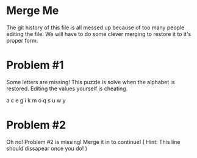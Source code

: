 # Merge Me
The git history of this file is all messed up because of too many people editing the file.
We will have to do some clever merging to restore it to it's proper form.


# Problem #1
Some letters are missing! This puzzle is solve when the alphabet is restored.
Editing the values yourself is cheating.

a  c  e  g
i  k  m  o
q  s  u  w 
y 

# Problem #2
Oh no! Problem #2 is missing! Merge it in to continue! ( Hint: This line should dissapear once you do! )
